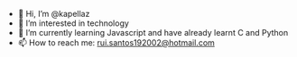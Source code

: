 - 👋 Hi, I’m @kapellaz
- 👀 I’m interested in technology
- 🌱 I’m currently learning Javascript and have already learnt C and Python
- 📫 How to reach me: rui.santos192002@hotmail.com
<!---
kapellaz/kapellaz is a ✨ special ✨ repository because its `README.md` (this file) appears on your GitHub profile.
You can click the Preview link to take a look at your changes.
--->

